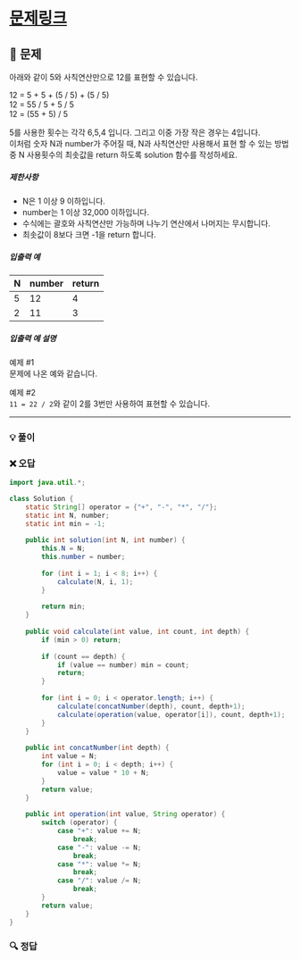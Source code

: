 # [문제링크](https://school.programmers.co.kr/learn/courses/30/lessons/42895)

## 📝 문제

아래와 같이 5와 사칙연산만으로 12를 표현할 수 있습니다.

12 = 5 + 5 + (5 / 5) + (5 / 5)  
12 = 55 / 5 + 5 / 5  
12 = (55 + 5) / 5

5를 사용한 횟수는 각각 6,5,4 입니다. 그리고 이중 가장 작은 경우는 4입니다.  
이처럼 숫자 N과 number가 주어질 때, N과 사칙연산만 사용해서 표현 할 수 있는 방법 중 N 사용횟수의 최솟값을 return 하도록 solution 함수를 작성하세요.

##### 제한사항

- N은 1 이상 9 이하입니다.
- number는 1 이상 32,000 이하입니다.
- 수식에는 괄호와 사칙연산만 가능하며 나누기 연산에서 나머지는 무시합니다.
- 최솟값이 8보다 크면 -1을 return 합니다.

##### 입출력 예

|N|number|return|
|---|---|---|
|5|12|4|
|2|11|3|

##### 입출력 예 설명

예제 #1  
문제에 나온 예와 같습니다.

예제 #2  
`11 = 22 / 2`와 같이 2를 3번만 사용하여 표현할 수 있습니다.

---

### 💡 풀이


### ❌ 오답

```java
import java.util.*;

class Solution {
    static String[] operator = {"+", "-", "*", "/"};
    static int N, number;
    static int min = -1;
    
    public int solution(int N, int number) {
        this.N = N;
        this.number = number;
        
        for (int i = 1; i < 8; i++) {
            calculate(N, i, 1);
        }
     
        return min;
    }
    
    public void calculate(int value, int count, int depth) {
        if (min > 0) return;
        
        if (count == depth) {
            if (value == number) min = count;
            return;
        }
        
        for (int i = 0; i < operator.length; i++) {
            calculate(concatNumber(depth), count, depth+1);
            calculate(operation(value, operator[i]), count, depth+1);
        }
    }
    
    public int concatNumber(int depth) {
        int value = N;
        for (int i = 0; i < depth; i++) {
            value = value * 10 + N;
        }
        return value;
    }
    
    public int operation(int value, String operator) {
        switch (operator) {
            case "+": value += N;
                break;
            case "-": value -= N;
                break;
            case "*": value *= N;
                break;
            case "/": value /= N;
                break;
        }       
        return value;
    }
}
```

### 🔍 정답
